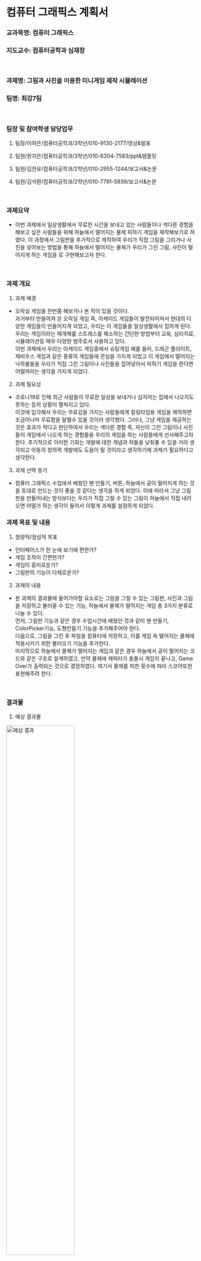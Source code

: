 # 컴퓨터 그래픽스 계획서

### 교과목명: 컴퓨터 그래픽스

### 지도교수: 컴퓨터공학과 심재창

​

### 과제명: 그림과 사진을 이용한 미니게임 제작 시뮬레이션

### 팀명: 최강7팀
​


### 팀장 및 참여학생 담당업무

1) 팀장/이하은/컴퓨터공학과/3학년/010-9130-2177/영상&발표

2) 팀원/원지은/컴퓨터공학과/3학년/010-6304-7583/ppt&템플릿

3) 팀원/김찬유/컴퓨터공학과/2학년/010-2955-1244/보고서&논문

4) 팀원/김석환/컴퓨터공학과/2학년/010-7791-5939/보고서&논문 

​

### 과제요약
- 이번 과제에서 일상생활에서 무료한 시간을 보내고 있는 사람들이나 색다른 경험을 해보고 싶은 사람들을 위해 하늘에서 떨어지는 물체 피하기 게임을 제작해보기로 하였다. 이 과정에서 그림판을 추가적으로 제작하여 우리가 직접 그림을 그리거나 사진을 넣어보는 방법을 통해 하늘에서 떨어지는 물체가 우리가 그린 그림, 사진이 떨어지게 하는 게임을 로 구현해보고자 한다.

​

### 과제 개요

1) 과제 배경
- 오락실 게임을 한번쯤 해보거나 본 적이 있을 것이다.   
과거부터 만들어져 온 오락실 게임 즉, 아케이드 게임들이 발전되어져서 현대의 다양한 게임들이 만들어지게 되었고, 우리는 이 게임들을 일상생활에서 접하게 된다. 우리는 게임이라는 매개체를 스트레스를 해소하는 간단한 방법부터 교육, 심리치료, 시뮬레이션등 매우 다양한 범주로서 사용하고 있다.    
이번 과제에서 우리는 아케이드 게임중에서 슈팅게임 예를 들어, 드래곤 플라이트, 제비우스 게임과 같은 종류의 게임들에 관심을 가지게 되었고 이 게임에서 떨어지는 낙하물들을 우리가 직접 그린 그림이나 사진들을 집어넣어서 피하기 게임을 한다면 어떨까라는 생각을 가지게 되었다.

2) 과제 필요성
- 코로나19로 인해 최근 사람들이 무료한 일상을 보내거나 심지어는 집에서 나오지도 못하는 등의 상황이 펼쳐지고 있다.   
이것에 입각해서 우리는 무료감을 가지는 사람들에게 킬링타임용 게임을 제작하면 조금이나마 무료함을 달랠수 있을 것이라 생각했다. 그러나, 그냥 게임을 제공하는 것은 효과가 적다고 판단하여서 우리는 색다른 경험 즉, 자신이 그린 그림이나 사진들이 게임에서 나오게 하는 경험들을 우리의 게임을 하는 사람들에게 선사해주고자 한다. 추기적으로 이러한 기회는 개발에 대한 개념과 허들을 낮춰줄 수 있을 거라 생각되고 아동의 창의력 개발에도 도움이 될 것이라고 생각하기에 과제가 필요하다고 생각한다.

3) 과제 선택 동기
- 컴퓨터 그래픽스 수업에서 배웠던 펜 만들기, 버튼, 하늘에서 공이 떨어지게 하는 것을 토대로 만드는 것이 좋을 것 같다는 생각을 하게 되었다. 이에 따라서 그냥 그림판을 만들어내는 방식보다는 우리가 직접 그릴 수 있는 그림이 하늘에서 직접 내려오면 어떨가 하는 생각이 들어서 이렇게 과제를 설정하게 되었다.
​

### 과제 목표 및 내용

1) 정량적/정성적 목표 
- 인터페이스가 한 눈에 보기에 편한가?
- 게임 조작이 간편한가?
- 게임이 흥미로운가?
- 그림판의 기능이 다채로운가?
2) 과제의 내용 
- 본 과제의 결과물에 들어가야할 요소로는 그림을 그릴 수 있는 그림판, 사진과 그림을 저장하고 불러올 수 있는 기능, 하늘에서 물체가 떨어지는 게임 총 3가지 분류로 나눌 수 있다.   
먼저, 그림판 기능과 같은 경우 수업시간에 배웠던 것과 같이 펜 만들기, ColorPicker기능, 도형만들기 기능을 추가해주어야 한다.   
다음으로, 그림을 그린 후 파일을 컴퓨터에 저장하고, 이를 게임 속 떨어지는 물체에 적용시키기 위한 불러오기 기능을 추가한다.   
마지막으로 하늘에서 물체가 떨어지는 게임과 같은 경우 하늘에서 공이 떨어지는 코드와 같은 구조로 설계하였고, 만약 물체에 캐릭터가 충돌시 게임이 끝나고, Game Over가 출력되는 것으로 결정하였다. 여기서 물체를 피한 횟수에 따라 스코어또한 표현해주려 한다.

​

### 결과물

1) 예상 결과물
<img width="60%" alt="예상 결과" src="https://user-images.githubusercontent.com/57432440/169043809-b33ccd07-c1bb-4083-80d4-d13468dc9f42.png">

2) 기대효과 및 활용방안
- 게임을 만듦으로 우리는 사람들에게 킬링타임용으로 즐길 수 있는 하나의 도구, 사진과 그림을 삽입함으로써 신선한 경험을 하게 만들어 주어서 게임만이 아닌 개발이라는 주제에도 관심을 가질 수 있는 하나의 계기를 줄 수 있게 될것이다.    
새로운 형태의 놀이 문화로 아동 및 청소년들에게 급속히 확산되고 있는 컴퓨터게임은 과연 아동의 인지발달에 어떤 영향을 미치게 되는가는 그 동안 많이 논의되어 왔다. 하지만 [2]에서 볼 수 있듯이 교육용 게임들은 아동들의 창의성의 향상에 도움이 되고 있고, 이러한 이유를 통해 우리는 우리의 게임이 아동들의 창의성에도 영향을 줄 것이라 생각한다.   
위의 여러가지 효과들을 토대로 아동들의 교육적인 목적으로 초등학교 저학년, 혹은 아동센터등에서도 활용할 수 있을 것이고, 개발에 접근성을 높이기 위한 용도로 학습기관에서도 사용되어질 수 있을 것이다. 그리고 우리의 게임의 방식을 좀 더 활용하여보면 디자인팀이랑 마게팅부에서 그림을 사용하여 미리 시뮬레이션 할 수 있는 보다 발전된 프로그램으로 만들어 낼 수있을 것이다. 

​

### 수행일정(도표)
<img width="60%" alt="일정" src="https://user-images.githubusercontent.com/57432440/169046631-e05907fa-275a-41cb-8059-3b7a4bd5db5b.png">

​

### 참고문헌 및 자료 (멀티미디어 학회 양식 참고)

[1] T.H. Lee, J.S. Han, and H.M. Park, "Implementation  of  a  Photo-Input  Game  Interface Using  Image  Search," KIISE Transactions on Computing Practices, Vol.21, No.10, pp. 658~669, 2015

[2] S.A. Lee, J.H. Lee, and K.M. Lee, "Computer-based paper-folding game for improving children's creative ability," Korean Society For Computer Game, Vol.29, No.3, pp. 49~57, 2016


### 영상 링크
https://youtu.be/uzfYQNq-klI


### 소감

1) 이하은


2) 원지은
이번에 그래픽스의 팀플을 하면서 다양한 활동들을 하면서 
많은 것을 배웠으며 안되는 점과 부족한 점들도 많았지만 서로 도움을 구하면서
문제점을 해결해 나가는 것이 이 팀을 성장시키는데 많은 도움이 된 거 같습니다.
또한 팀플로써 서로를 성장하는데도 도움이 되었지만, 개인으로도 성장이 된 활동이여서
기쁘고 뿌듯합니다. 

3) 김찬유
이번 과제를 수행하기 위해 여러번의 토의를 거치면서 주제를 정하는 과정에서 협업의 중요성에 대해 깨닫게 되었고,
프로그램 구축을 하는 과정에서 부족한 부분 또한 스스로 공부해보고 서로 의견을 나눠보면서 단순히 과제만을 위한 과정이 아니라
팀원 한명 한명마다 한 걸음 성장하게 되는 기회였다고 생각한다.

4) 김석환
이번 프로젝트를 진행하면서 처음 해보는 파이선에 관하여 공부할 기회가 생기게 되어 좋았고, 
팀원들과의 협동심이 이렇게나 중요하다는 것을 깨달았습니다.
그리고 평소에 생각만 하고 있던 미니게임 같은 것들을 직접 만들어 실행시키고 플레이하면서, 
이 모든 것을 가능하게 만드는 컴퓨터공학과에 대한 애정이 더욱 증가하는 팀 프로젝트였었습니다.

